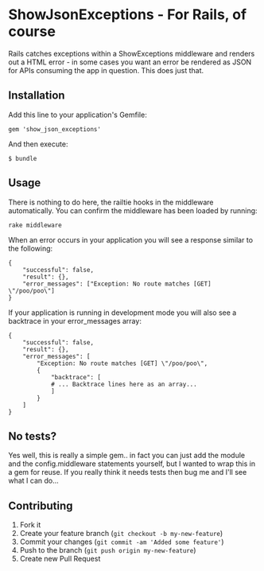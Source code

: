 # ShowJsonExceptions - For Rails, of course

Rails catches exceptions within a ShowExceptions middleware and renders out a HTML error - in some cases you want an error be rendered as JSON for APIs consuming the app in question. This does just that.

## Installation

Add this line to your application's Gemfile:

    gem 'show_json_exceptions'

And then execute:

    $ bundle

## Usage

There is nothing to do here, the railtie hooks in the middleware automatically. You can confirm the middleware has been loaded by running:

	rake middleware

When an error occurs in your application you will see a response similar to the following:

    {
    	"successful": false,
    	"result": {},
    	"error_messages": ["Exception: No route matches [GET] \"/poo/poo\"]
    }

If your application is running in development mode you will also see a backtrace in your error_messages array:

	{
    	"successful": false,
    	"result": {},
    	"error_messages": [
    		"Exception: No route matches [GET] \"/poo/poo\",
    		{
    			"backtrace": [
    			# ... Backtrace lines here as an array...
    			]
    		}
    	]
    }

## No tests?

Yes well, this is really a simple gem.. in fact you can just add the module and the config.middleware statements yourself, but I wanted to wrap this in a gem for reuse. If you really think it needs tests then bug me and I'll see what I can do...

## Contributing

1. Fork it
2. Create your feature branch (`git checkout -b my-new-feature`)
3. Commit your changes (`git commit -am 'Added some feature'`)
4. Push to the branch (`git push origin my-new-feature`)
5. Create new Pull Request
